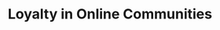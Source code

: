 ---
title: "Loyalty in Online Communities"
authors: 
  - { id: 'willh', tag: '*' }
  - { id: 'justinez', tag: '*' }
  - { id: 'cristiand', tag: '' }
  - { id: 'danj', tag: '' }
  - { id: 'jurel', tag: '' }
venue: Proceedings of ICWSM, 2017. Short paper. To appear. * Equal contributions.
---